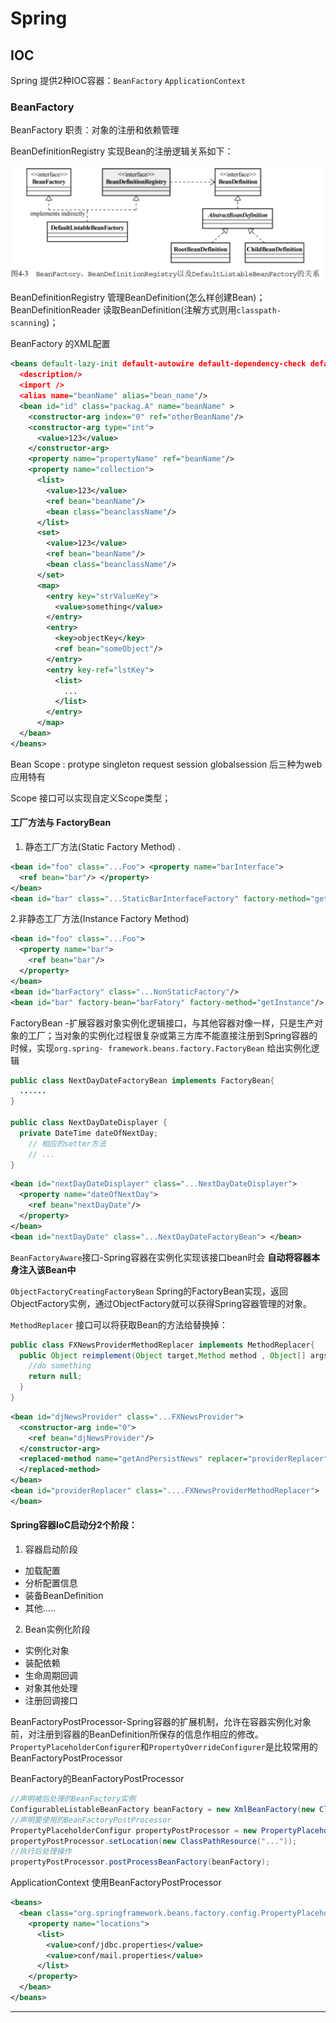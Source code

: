 # Spring

## IOC
Spring 提供2种IOC容器：`BeanFactory` `ApplicationContext`
### BeanFactory

BeanFactory 职责：对象的注册和依赖管理

BeanDefinitionRegistry 实现Bean的注册逻辑关系如下：

![BeanFactory关系图](pic/BeanFactory.png)

BeanDefinitionRegistry 管理BeanDefinition(怎么样创建Bean)；  
BeanDefinitionReader 读取BeanDefinition(注解方式则用`classpath-scanning`)；  

BeanFactory 的XML配置

```xml
<beans default-lazy-init default-autowire default-dependency-check default-init-method default-destroy-method>
  <description/>
  <import />
  <alias name="beanName" alias="bean_name"/>
  <bean id="id" class="packag.A" name="beanName" >
    <constructor-arg index="0" ref="otherBeanName"/>
    <constructor-arg type="int">
      <value>123</value>
    </constructor-arg>
    <property name="propertyName" ref="beanName"/>
    <property name="collection">
      <list>
        <value>123</value>
        <ref bean="beanName"/>
        <bean class="beanclassName"/>
      </list>
      <set>
        <value>123</value>
        <ref bean="beanName"/>
        <bean class="beanclassName"/>
      </set>
      <map>
        <entry key="strValueKey">
          <value>something</value>
        </entry>
        <entry>
          <key>objectKey</key>
          <ref bean="someObject"/>
        </entry>
        <entry key-ref="lstKey">
          <list>
            ...
          </list>
        </entry>
      </map>
  </bean>
</beans>
```

Bean Scope : protype singleton request session globalsession
后三种为web应用特有

Scope 接口可以实现自定义Scope类型；

#### 工厂方法与 FactoryBean
1. 静态工厂方法(Static Factory Method) .
```xml
<bean id="foo" class="...Foo"> <property name="barInterface">
  <ref bean="bar"/> </property>
</bean>
<bean id="bar" class="...StaticBarInterfaceFactory" factory-method="getInstance"/>
```
2.非静态工厂方法(Instance Factory Method)
```XML
<bean id="foo" class="...Foo">
  <property name="bar">
    <ref bean="bar"/>
  </property>
</bean>
<bean id="barFactory" class="...NonStaticFactory"/>
<bean id="bar" factory-bean="barFatory" factory-method="getInstance"/>
```

FactoryBean -扩展容器对象实例化逻辑接口，与其他容器对像一样，只是生产对象的工厂；当对象的实例化过程很复杂或第三方库不能直接注册到Spring容器的时候，实现`org.spring- framework.beans.factory.FactoryBean` 给出实例化逻辑
```java
public class NextDayDateFactoryBean implements FactoryBean{
  ......
}

public class NextDayDateDisplayer {
  private DateTime dateOfNextDay;
    // 相应的setter方法
    // ...
}
```
```XML
<bean id="nextDayDateDisplayer" class="...NextDayDateDisplayer">
  <property name="dateOfNextDay">
    <ref bean="nextDayDate"/>
  </property>
</bean>
<bean id="nextDayDate" class="...NextDayDateFactoryBean"> </bean>
```

`BeanFactoryAware`接口-Spring容器在实例化实现该接口bean时会 **自动将容器本身注入该Bean中**

`ObjectFactoryCreatingFactoryBean` Spring的FactoryBean实现，返回ObjectFactory实例，通过ObjectFactory就可以获得Spring容器管理的对象。

`MethodReplacer` 接口可以将获取Bean的方法给替换掉：
```java
public class FXNewsProviderMethodReplacer implements MethodReplacer{
  public Object reimplement(Object target,Method method , Object[] args){
    //do something
    return null;
  }
}
```
```XML
<bean id="djNewsProvider" class="...FXNewsProvider">
  <constructor-arg inde="0">
    <ref bean="djNewsProvider"/>
  </constructor-arg>
  <replaced-method name="getAndPersistNews" replacer="providerReplacer">
  </replaced-method>
</bean>
<bean id="providerReplacer" class="....FXNewsProviderMethodReplacer">
</bean>
```
#### Spring容器IoC启动分2个阶段：
1. 容器启动阶段
  - 加载配置
  - 分析配置信息
  - 装备BeanDefinition
  - 其他.....
2. Bean实例化阶段
  - 实例化对象
  - 装配依赖
  - 生命周期回调
  - 对象其他处理
  - 注册回调接口

BeanFactoryPostProcessor-Spring容器的扩展机制，允许在容器实例化对象前，对注册到容器的BeanDefinition所保存的信息作相应的修改。`PropertyPlaceholderConfigurer`和`PropertyOverrideConfigurer`是比较常用的BeanFactoryPostProcessor

BeanFactory的BeanFactoryPostProcessor
```java
//声明被后处理的BeanFactory实例
ConfigurableListableBeanFactory beanFactory = new XmlBeanFactory(new ClassPathResource("..."));
//声明要使用的BeanFactoryPostProcessor
PropertyPlaceholderConfigur propertyPostProcessor = new PropertyPlaceholderConfigur();
propertyPostProcessor.setLocation(new ClassPathResource("..."));
//执行后处理操作
propertyPostProcessor.postProcessBeanFactory(beanFactory);
```

ApplicationContext 使用BeanFactoryPostProcessor
```XML
<beans>
  <bean class="org.springframework.beans.factory.config.PropertyPlaceholderConfigurer">
    <property name="locations">
      <list>
        <value>conf/jdbc.properties</value>
        <value>conf/mail.properties</value>
      </list>
    </property>
  </bean>
</beans>
```





























-----
